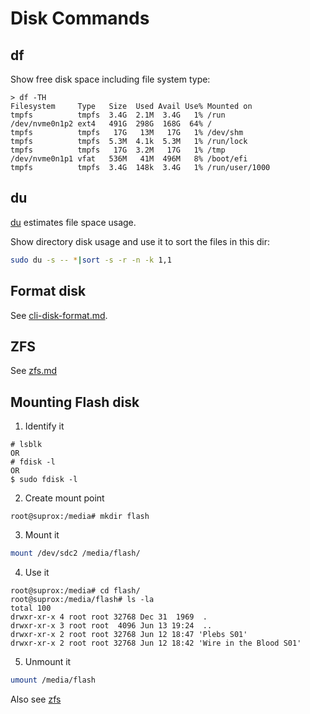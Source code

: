 # Disk Commands

## df

Show free disk space including file system type:
```
> df -TH
Filesystem     Type   Size  Used Avail Use% Mounted on
tmpfs          tmpfs  3.4G  2.1M  3.4G   1% /run
/dev/nvme0n1p2 ext4   491G  298G  168G  64% /
tmpfs          tmpfs   17G   13M   17G   1% /dev/shm
tmpfs          tmpfs  5.3M  4.1k  5.3M   1% /run/lock
tmpfs          tmpfs   17G  3.2M   17G   1% /tmp
/dev/nvme0n1p1 vfat   536M   41M  496M   8% /boot/efi
tmpfs          tmpfs  3.4G  148k  3.4G   1% /run/user/1000
```

## du

[du](https://www.linux.org/docs/man1/du.html) estimates file space usage.

Show directory disk usage and use it to sort the files in this dir:
```sh
sudo du -s -- *|sort -s -r -n -k 1,1
```

## Format disk

See [cli-disk-format.md](cli-disk-format.html).

## ZFS

See [zfs.md](/apps/zfs/)

## Mounting Flash disk

1. Identify it

```
# lsblk
OR
# fdisk -l
OR
$ sudo fdisk -l
```

2. Create mount point

```
root@suprox:/media# mkdir flash
```

3. Mount it

```sh
mount /dev/sdc2 /media/flash/
```

4. Use it

```
root@suprox:/media# cd flash/
root@suprox:/media/flash# ls -la
total 100
drwxr-xr-x 4 root root 32768 Dec 31  1969  .
drwxr-xr-x 3 root root  4096 Jun 13 19:24  ..
drwxr-xr-x 2 root root 32768 Jun 12 18:47 'Plebs S01'
drwxr-xr-x 2 root root 32768 Jun 12 18:42 'Wire in the Blood S01'
```

5. Unmount it

```sh
umount /media/flash
```

Also see [zfs](/apps/zfs/)
